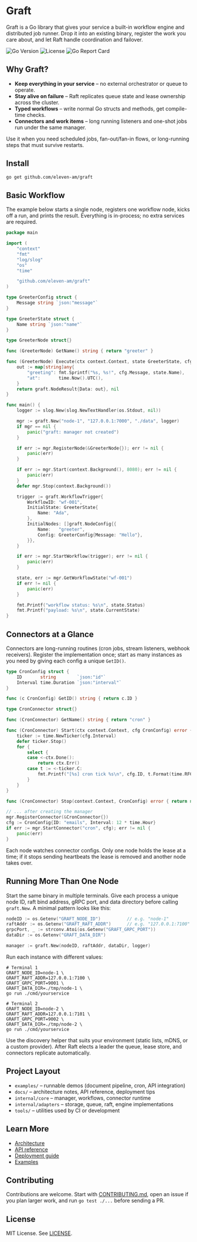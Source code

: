 # Graft

Graft is a Go library that gives your service a built-in workflow engine and distributed job runner. Drop it into an existing binary, register the work you care about, and let Raft handle coordination and failover.

![Go Version](https://img.shields.io/github/go-mod/go-version/eleven-am/graft) ![License](https://img.shields.io/github/license/eleven-am/graft) ![Go Report Card](https://goreportcard.com/badge/github.com/eleven-am/graft)

## Why Graft?

- **Keep everything in your service** – no external orchestrator or queue to operate.
- **Stay alive on failure** – Raft replicates queue state and lease ownership across the cluster.
- **Typed workflows** – write normal Go structs and methods, get compile-time checks.
- **Connectors and work items** – long running listeners and one-shot jobs run under the same manager.

Use it when you need scheduled jobs, fan-out/fan-in flows, or long-running steps that must survive restarts.

## Install

```bash
go get github.com/eleven-am/graft
```

## Basic Workflow

The example below starts a single node, registers one workflow node, kicks off a run, and prints the result. Everything is in-process; no extra services are required.

```go
package main

import (
    "context"
    "fmt"
    "log/slog"
    "os"
    "time"

    "github.com/eleven-am/graft"
)

type GreeterConfig struct {
    Message string `json:"message"`
}

type GreeterState struct {
    Name string `json:"name"`
}

type GreeterNode struct{}

func (GreeterNode) GetName() string { return "greeter" }

func (GreeterNode) Execute(ctx context.Context, state GreeterState, cfg GreeterConfig) (graft.NodeResult, error) {
    out := map[string]any{
        "greeting": fmt.Sprintf("%s, %s!", cfg.Message, state.Name),
        "at":       time.Now().UTC(),
    }
    return graft.NodeResult{Data: out}, nil
}

func main() {
    logger := slog.New(slog.NewTextHandler(os.Stdout, nil))

    mgr := graft.New("node-1", "127.0.0.1:7000", "./data", logger)
    if mgr == nil {
        panic("graft: manager not created")
    }

    if err := mgr.RegisterNode(&GreeterNode{}); err != nil {
        panic(err)
    }

    if err := mgr.Start(context.Background(), 8080); err != nil {
        panic(err)
    }
    defer mgr.Stop(context.Background())

    trigger := graft.WorkflowTrigger{
        WorkflowID: "wf-001",
        InitialState: GreeterState{
            Name: "Ada",
        },
        InitialNodes: []graft.NodeConfig{{
            Name:   "greeter",
            Config: GreeterConfig{Message: "Hello"},
        }},
    }

    if err := mgr.StartWorkflow(trigger); err != nil {
        panic(err)
    }

    state, err := mgr.GetWorkflowState("wf-001")
    if err != nil {
        panic(err)
    }

    fmt.Printf("workflow status: %s\n", state.Status)
    fmt.Printf("payload: %s\n", state.CurrentState)
}
```

## Connectors at a Glance

Connectors are long-running routines (cron jobs, stream listeners, webhook receivers). Register the implementation once; start as many instances as you need by giving each config a unique `GetID()`.

```go
type CronConfig struct {
    ID       string        `json:"id"`
    Interval time.Duration `json:"interval"`
}

func (c CronConfig) GetID() string { return c.ID }

type CronConnector struct{}

func (CronConnector) GetName() string { return "cron" }

func (CronConnector) Start(ctx context.Context, cfg CronConfig) error {
    ticker := time.NewTicker(cfg.Interval)
    defer ticker.Stop()
    for {
        select {
        case <-ctx.Done():
            return ctx.Err()
        case t := <-ticker.C:
            fmt.Printf("[%s] cron tick %s\n", cfg.ID, t.Format(time.RFC3339))
        }
    }
}

func (CronConnector) Stop(context.Context, CronConfig) error { return nil }

// ... after creating the manager
mgr.RegisterConnector(&CronConnector{})
cfg := CronConfig{ID: "emails", Interval: 12 * time.Hour}
if err := mgr.StartConnector("cron", cfg); err != nil {
    panic(err)
}
```

Each node watches connector configs. Only one node holds the lease at a time; if it stops sending heartbeats the lease is removed and another node takes over.

## Running More Than One Node

Start the same binary in multiple terminals. Give each process a unique node ID, raft bind address, gRPC port, and data directory before calling `graft.New`. A minimal pattern looks like this:

```go
nodeID := os.Getenv("GRAFT_NODE_ID")          // e.g. "node-1"
raftAddr := os.Getenv("GRAFT_RAFT_ADDR")      // e.g. "127.0.0.1:7100"
grpcPort, _ := strconv.Atoi(os.Getenv("GRAFT_GRPC_PORT"))
dataDir := os.Getenv("GRAFT_DATA_DIR")

manager := graft.New(nodeID, raftAddr, dataDir, logger)
```

Run each instance with different values:

```
# Terminal 1
GRAFT_NODE_ID=node-1 \
GRAFT_RAFT_ADDR=127.0.0.1:7100 \
GRAFT_GRPC_PORT=9001 \
GRAFT_DATA_DIR=./tmp/node-1 \
go run ./cmd/yourservice

# Terminal 2
GRAFT_NODE_ID=node-2 \
GRAFT_RAFT_ADDR=127.0.0.1:7101 \
GRAFT_GRPC_PORT=9002 \
GRAFT_DATA_DIR=./tmp/node-2 \
go run ./cmd/yourservice
```

Use the discovery helper that suits your environment (static lists, mDNS, or a custom provider). After Raft elects a leader the queue, lease store, and connectors replicate automatically.

## Project Layout

- `examples/` – runnable demos (document pipeline, cron, API integration)
- `docs/` – architecture notes, API reference, deployment tips
- `internal/core` – manager, workflows, connector runtime
- `internal/adapters` – storage, queue, raft, engine implementations
- `tools/` – utilities used by CI or development

## Learn More

- [Architecture](./docs/ARCHITECTURE.md)
- [API reference](./docs/API.md)
- [Deployment guide](./docs/DEPLOYMENT.md)
- [Examples](./examples)

## Contributing

Contributions are welcome. Start with [CONTRIBUTING.md](CONTRIBUTING.md), open an issue if you plan larger work, and run `go test ./...` before sending a PR.

## License

MIT License. See [LICENSE](LICENSE).
